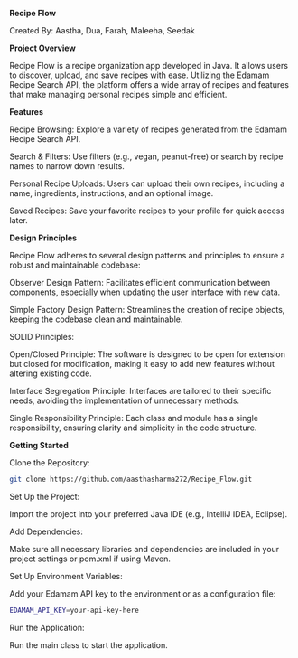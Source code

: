 **Recipe Flow**

Created By: Aastha, Dua, Farah, Maleeha, Seedak

**Project Overview**

Recipe Flow is a recipe organization app developed in Java. It allows users to discover, upload, and save recipes with ease. Utilizing the Edamam Recipe Search API, the platform offers a wide array of recipes and features that make managing personal recipes simple and efficient.

**Features**

Recipe Browsing: Explore a variety of recipes generated from the Edamam Recipe Search API.

Search & Filters: Use filters (e.g., vegan, peanut-free) or search by recipe names to narrow down results.

Personal Recipe Uploads: Users can upload their own recipes, including a name, ingredients, instructions, and an optional image.

Saved Recipes: Save your favorite recipes to your profile for quick access later.

**Design Principles**

Recipe Flow adheres to several design patterns and principles to ensure a robust and maintainable codebase:

Observer Design Pattern: Facilitates efficient communication between components, especially when updating the user interface with new data.

Simple Factory Design Pattern: Streamlines the creation of recipe objects, keeping the codebase clean and maintainable.

SOLID Principles:

Open/Closed Principle: The software is designed to be open for extension but closed for modification, making it easy to add new features without altering existing code.

Interface Segregation Principle: Interfaces are tailored to their specific needs, avoiding the implementation of unnecessary methods.

Single Responsibility Principle: Each class and module has a single responsibility, ensuring clarity and simplicity in the code structure.

**Getting Started**

Clone the Repository:

```bash
git clone https://github.com/aasthasharma272/Recipe_Flow.git
```

Set Up the Project:

Import the project into your preferred Java IDE (e.g., IntelliJ IDEA, Eclipse).

Add Dependencies:

Make sure all necessary libraries and dependencies are included in your project settings or pom.xml if using Maven.

Set Up Environment Variables:

Add your Edamam API key to the environment or as a configuration file:

```bash
EDAMAM_API_KEY=your-api-key-here
```

Run the Application:

Run the main class to start the application.
